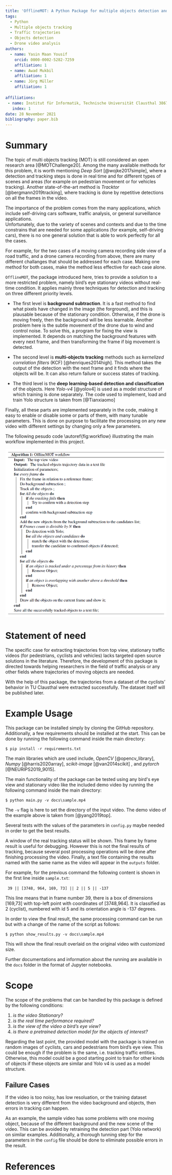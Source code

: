 ```yaml
---
title: 'OfflineMOT: A Python Package for multiple objects detection and tracking from bird view stationary drone videos'
tags:
  - Python
  - Multiple objects tracking
  - Traffic trajectories
  - Objects detection
  - Drone video analysis
authors:
  - name: Yasin Maan Yousif
    orcid: 0000-0002-5282-7259
    affiliation: 1
  - name: Awad Mukbil
    affiliation: 1
  - name: Jörg Müller
    affiliation: 1

affiliations:
 - name: Institut für Informatik, Technische Universität Clausthal 38678, Clausthal-Zellerfeld, Germany
   index: 1
date: 28 November 2021
bibliography: paper.bib
---
```


# Summary

The topic of multi objects tracking (MOT) is still considered an open research area [@MOTChallenge20].
Among the many available methods for this problem, it is worth mentioning *Deep Sort* [@wojke2017simple], where a detection and tracking steps is done in real time and for different types of scenes and areas (for example on pedestrian movement or for vehicles tracking). Another state-of-the-art method is *Tracktor* [@bergmann2019tracking], where tracking is done by repetitive detections on all the frames in the video. 

The importance of the problem comes from the many applications, which include self-driving cars software, traffic analysis, or general surveillance applications.  
Unfortunately, due to the variety of scenes and contexts and due to the time constrains that are needed for some applications (for example, self-driving cars), there is no one general solution that is able to work perfectly for all the cases. 

For example, for the two cases of a moving camera recording side view of a road traffic, and a drone camera recording from above, there are many different challanges that should be addressed for each case. Making one method for both cases, make the method less effective for each case alone. 

 `OfflineMOT`, the package introduced here, tries to provide a solution to a more restricted problem, namely bird’s eye stationary videos without real-time condition. It applies mainly three techniques for detection and tracking on three different priority levels.

- The first level is **background subtraction**. It is a fast method to find what pixels have changed in the image (the forground), and this is plausable because of the stationary condition. Otherwise, if the drone is moving freely, then the background will be less learnable. 
Another problem here is the subtle movement of the drone due to wind and control noise. To solve this, a program for fixing the view is implemented. It depends on matching the background features with every next frame, and then transforming the frame if big movement is detected.

- The second level is **multi-objects tracking** methods such as *kernelized correlation filters* (KCF) [@henriques2014high]. This method takes the output of the detection with the next frame and it finds where the objects will be. It can also return failure or success states of tracking.

- The third level is the **deep learning-based detection and classification** of the objects. Here *Yolo-v4* [@yolov4] is used as a model structure of which training is done separately. The code used to implement, load and train Yolo structure is taken from [@Tianxiaomo] 

Finally, all these parts are implemented separately in the code, making it easy to enable or disable some or parts of them, with many tunable parameters. This is done on purpose to facilitate the processing on any new video with different settings by changing only a few parameters.

The following pesudo code \autoref{fig:workflow} illustrating the main workflow implemented in this project.

![The general workflow of the method.\label{fig:workflow}](workflow.PNG)

# Statement of need

The specific case for extracting trajectories from top view, stationary traffic videos (for pedestrians, cyclists and vehicles) lacks targeted open source solutions in the literature. 
Therefore, the development of this package is directed towards helping researchers in the field of traffic analysis or any other fields where trajectories of moving objects are needed.  

With the help of this package, the trajectories from a dataset of the cyclists’ behavior in TU Clausthal were extracted successfully. The dataset itself will be published later.

# Example Usage

This package can be installed simply by cloning the GitHub repository.
Additionally, a few requirements should be installed at the start. This can be done by running the following command inside the main directory:

```
$ pip install -r requirements.txt
```
The main libraries which are used include, *OpenCV* [@opencv_library], *Numpy* [@harris2020array], *scikit-image* [@van2014scikit] , and *pytorch* [@NEURIPS2019_9015].

The main functionality of the package can be tested using any bird's eye view and stationary video like the included demo video by running the following command inside the main directory:

```
$ python main.py -v docs\sample.mp4
```

The `-v` flag is here to set the directory of the input video. The demo video of the example above is taken from [@yang2019top]. 

Several tests with the values of the parameters in `config.py` maybe needed in order to get the best results. 

A window of the real tracking status will be shown. This frame by frame result is useful for debugging. However this is not the final results of tracking, because several post processing operations will be done after finishing processing the video. 
Finally, a text file containing the results named with the same name as the video will appear in the `outputs` folder. 

For example, for the previous command the following content is shown in the first line inside `sample.txt`:

` 39 || [3748, 964, 169, 73] || 2 || 5 || -137`

This line means that in frame number 39, there is a box of dimensions [169,73] with top-left point with coordinates of [3748,964]. It is classified as 2 (cyclist), numbered with id 5 and its orientation angle is -137 degrees.

In order to view the final result, the same processing command can be run but with a change of the name of the script as follows:

```
$ python show_results.py -v docs\sample.mp4
``` 

This will show the final result overlaid on the original video with customized size. 

Further documentations and information about the running are available in the `docs` folder in the format of Jupyter notebooks.

# Scope

The scope of the problems that can be handled by this package is defined by the following conditions:

1.	*is the video Stationary?*
2.	*is the real time performance required?*
3.	*is the view of the video a bird’s eye view?*
4.	*is there a pretrained detection model for the objects of interest?*

Regarding the last point, the provided model with the package is trained on random images of cyclists, cars and pedestrians from bird’s eye view. This could be enough if the problem is the same, i.e. tracking traffic entities. Otherwise, this model could be a good starting point to train for other kinds of objects if these objects are similar and Yolo v4 is used as a model structure.

## Failure Cases

If the video is too noisy, has low resoluation, or the training dataset detection is very different from the video background and objects, then errors in tracking can happen.

As an example, the sample video has some problems with one moving object, because of the different background and the new scene of the video. This can be avoided by retraining the detection part (Yolo network) on similar examples. Additionally, a thorough tunning step for the parameters in the `config` file should be done to eliminate possible errors in the result. 


# References